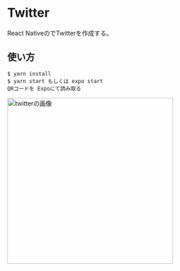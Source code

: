 # Twitter

React NativeのでTwitterを作成する。

## 使い方

```
$ yarn install
$ yarn start もしくは expo start
QRコードを Expoにて読み取る
```

<img width="380" alt="twitterの画像" src="https://user-images.githubusercontent.com/51415392/82301810-bd48f800-99f3-11ea-95e5-b264fc7ad4ce.png">
